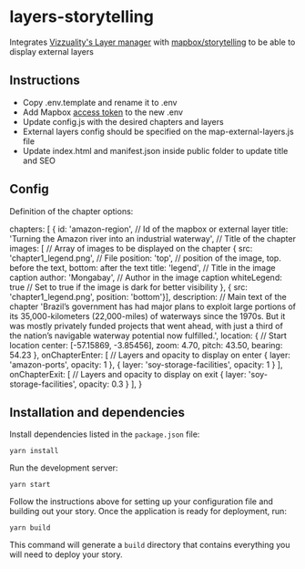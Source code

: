 # layers-storytelling

Integrates [Vizzuality's Layer manager](https://github.com/Vizzuality/layer-manager) with [mapbox/storytelling](https://github.com/mapbox/storytelling) to be able to display external layers

## Instructions

- Copy .env.template and rename it to .env
- Add Mapbox [access token](https://docs.mapbox.com/help/glossary/access-token) to the new .env
- Update config.js with the desired chapters and layers
- External layers config should be specified on the map-external-layers.js file
- Update index.html and manifest.json inside public folder to update title and SEO

## Config

  Definition of the chapter options:

  chapters: [
      {
        id: 'amazon-region', // Id of the mapbox or external layer
        title: 'Turning the Amazon river into an industrial waterway', // Title of the chapter
        images: [ // Array of images to be displayed on the chapter
          { src: 'chapter1_legend.png', // File
            position: 'top', // position of the image, top. before the text, bottom: after the text
            title: 'legend', // Title in the image caption
            author: 'Mongabay', // Author in the image caption
            whiteLegend: true // Set to true if the image is dark for better visibility
          },
          { src: 'chapter1_legend.png', position: 'bottom'}],
        description: // Main text of the chapter
          'Brazil’s government has had major plans to exploit large portions of its 35,000-kilometers (22,000-miles) of waterways since the 1970s. But it was mostly privately funded projects that went ahead, with just a third of the nation’s navigable waterway potential now fulfilled.',
        location: { // Start location
          center: [-57.15869, -3.85456],
          zoom: 4.70,
          pitch: 43.50,
          bearing: 54.23
        },
        onChapterEnter: [ // Layers and opacity to display on enter
          {
            layer: 'amazon-ports',
            opacity: 1
          },
          {
            layer: 'soy-storage-facilities',
            opacity: 1
          }
        ],
        onChapterExit: [ // Layers and opacity to display on exit
        {
          layer: 'soy-storage-facilities',
          opacity: 0.3
        }
      ],
    }

## Installation and dependencies

Install dependencies listed in the `package.json` file:

```
yarn install
```

Run the development server:

```
yarn start
```

Follow the instructions above for setting up your configuration file and building out your story. Once the application is ready for deployment, run:

```
yarn build
```

This command will generate a `build` directory that contains everything you will need to deploy your story.
